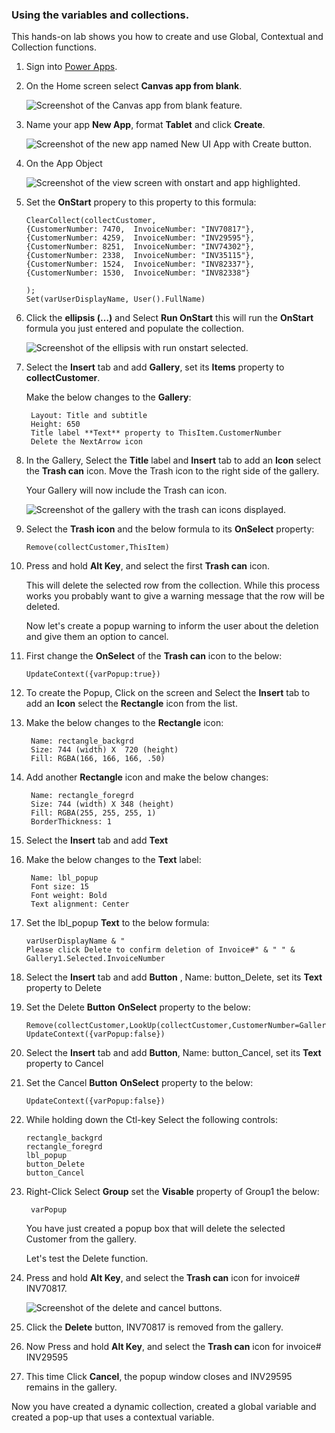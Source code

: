 ### Using the variables and collections.

This hands-on lab shows you how to create and use Global, Contextual and Collection functions. 

1. Sign into [Power Apps](https://make.powerapps.com/?azure-portal=true).

1. On the Home screen select **Canvas app from blank**.

    ![Screenshot of the Canvas app from blank feature.](../media/exercise-1.png)

1. Name your app **New App**, format **Tablet** and click **Create**.

	![Screenshot of the new app named New UI App with Create button.](../media/exercise-2.png)

1. On the App Object 

    ![Screenshot of the view screen with onstart and app highlighted.](../media/6a-exercise-app-onstart.png)

1. Set the **OnStart** propery to this property to this formula:

    ```powerappsfl
    ClearCollect(collectCustomer, 
    {CustomerNumber: 7470, 	InvoiceNumber: "INV70817"},
    {CustomerNumber: 4259, 	InvoiceNumber: "INV29595"},
    {CustomerNumber: 8251,	InvoiceNumber: "INV74302"},
    {CustomerNumber: 2338,	InvoiceNumber: "INV35115"},
    {CustomerNumber: 1524, 	InvoiceNumber: "INV82337"},
    {CustomerNumber: 1530, 	InvoiceNumber: "INV82338"}

    );
    Set(varUserDisplayName, User().FullName)
    ```

1. Click the **ellipsis (…)** and Select **Run OnStart** this will run the **OnStart** formula you just entered and populate the collection.

    ![Screenshot of the ellipsis with run onstart selected.](../media/6a-exercise-app-run-onstart.png)

1. Select the **Insert** tab and add **Gallery**, set its **Items** property to **collectCustomer**.

    Make the below changes to the **Gallery**:

        Layout: Title and subtitle
        Height: 650 
        Title label **Text** property to ThisItem.CustomerNumber
        Delete the NextArrow icon 

1. In the Gallery, Select the **Title** label and **Insert** tab to add an **Icon** select the **Trash can** icon. Move the Trash icon to the right side of the gallery.

    Your Gallery will now include the Trash can icon.

    ![Screenshot of the gallery with the trash can icons displayed.](../media/6a-exercise-gallery-trashcan.png)

1. Select the **Trash icon** and the below formula to its **OnSelect** property:

    ```powerappsfl
    Remove(collectCustomer,ThisItem)
    ```
1.  Press and hold **Alt Key**, and select the first **Trash can** icon. 

    This will delete the selected row from the collection. While this process works you probably want to give a warning message that the row will be deleted. 

	Now let's create a popup warning to inform the user about the deletion and give them an option to cancel.

1. First change the **OnSelect** of the **Trash can** icon to the below:
    ```powerappsfl
    UpdateContext({varPopup:true})
    ```
1. To create the Popup, Click on the screen and Select the **Insert** tab to add an **Icon** select the **Rectangle** icon from the list. 

1. Make the below changes to the **Rectangle** icon:

        Name: rectangle_backgrd
        Size: 744 (width) X  720 (height)
        Fill: RGBA(166, 166, 166, .50)

1. Add another **Rectangle** icon and make the below changes:

        Name: rectangle_foregrd
        Size: 744 (width) X 348 (height)
        Fill: RGBA(255, 255, 255, 1)
        BorderThickness: 1

1. Select the **Insert** tab and add **Text**

1. Make the below changes to the **Text** label:

        Name: lbl_popup
        Font size: 15
        Font weight: Bold
        Text alignment: Center

1. Set the lbl_popup **Text** to the below formula:

    ```powerappsfl
    varUserDisplayName & "
    Please click Delete to confirm deletion of Invoice#" & " " & Gallery1.Selected.InvoiceNumber
    ```

 1. Select the **Insert** tab and add **Button** , Name: button_Delete, set its **Text** property to Delete

 1. Set the Delete **Button** **OnSelect** property to the below:
 
    ```powerappsfl
    Remove(collectCustomer,LookUp(collectCustomer,CustomerNumber=Gallery1.Selected.CustomerNumber));
    UpdateContext({varPopup:false})
    ```

 1. Select the **Insert** tab and add **Button**, Name: button_Cancel, set its **Text** property to Cancel

 1. Set the Cancel **Button** **OnSelect** property to the below:

    ```powerappsfl
    UpdateContext({varPopup:false})
    ```

 1. While holding down the Ctl-key Select the following controls:

        rectangle_backgrd
        rectangle_foregrd
        lbl_popup
        button_Delete
        button_Cancel

1. Right-Click Select **Group** set the **Visable** property of Group1 the below:

        varPopup

	You have just created a popup box that will delete the selected Customer from the gallery. 

	Let's test the Delete function.

1.  Press and hold **Alt Key**, and select the **Trash can** icon for  invoice# INV70817. 

     ![Screenshot of the delete and cancel buttons.](../media/6a-exercise-popup.png)

1. Click the **Delete** button, INV70817 is removed from the gallery.

1. Now Press and hold **Alt Key**, and select the **Trash can** icon for  invoice# INV29595

1. This time Click **Cancel**, the popup window closes and INV29595 remains in the gallery.

Now you have created a dynamic collection, created a global variable and created a pop-up that uses a contextual variable.
